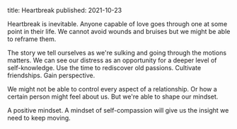 title: Heartbreak
published: 2021-10-23

Heartbreak is inevitable. Anyone capable of love goes through one at some point in their life. We cannot avoid wounds and bruises but we might be able to reframe them.

The story we tell ourselves as we're sulking and going through the motions matters. We can see our distress as an opportunity for a deeper level of self-knowledge. Use the time to rediscover old passions. Cultivate friendships. Gain perspective.

We might not be able to control every aspect of a relationship. Or how a certain person might feel about us. But we're able to shape our mindset.

A positive mindset. A mindset of self-compassion will give us the insight we need to keep moving.
